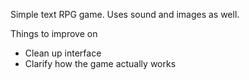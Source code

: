 Simple text RPG game. Uses sound and images as well.

Things to improve on
- Clean up interface
- Clarify how the game actually works